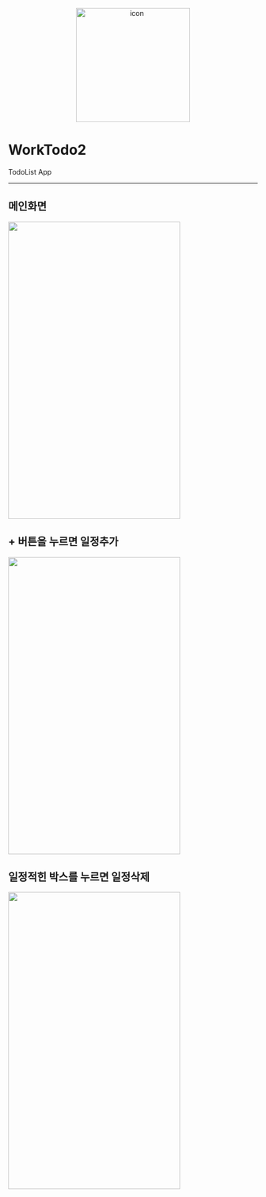 <p align="center">
  <img width="230" alt="icon" src="https://user-images.githubusercontent.com/63582123/108975985-6bdc4080-76ca-11eb-897c-8a58a70db1b3.png">
</p>

# WorkTodo2
TodoList App

---

## 메인화면
<img src="https://user-images.githubusercontent.com/63582123/112856530-d7ab3200-90ea-11eb-8279-d0d232569b4a.jpeg"  width="347" height="599">

## + 버튼을 누르면 일정추가
<img src="https://user-images.githubusercontent.com/63582123/112856535-d974f580-90ea-11eb-8482-86e167ef5b45.jpeg"  width="347" height="599">

## 일정적힌 박스를 누르면 일정삭제
<img src="https://user-images.githubusercontent.com/63582123/112856539-daa62280-90ea-11eb-9184-2259f8738f10.jpeg"  width="347" height="599">
